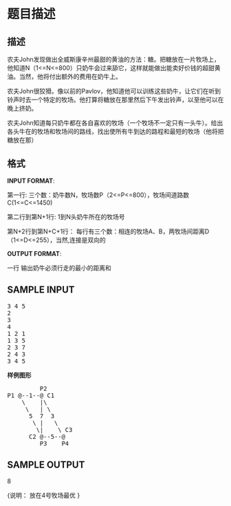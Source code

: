 # 题目描述


<h2>
<span>描述</span> 
</h2>
<p>
农夫John发现做出全威斯康辛州最甜的黄油的方法：糖。把糖放在一片牧场上，他知道N（1&lt;=N&lt;=800）只奶牛会过来舔它，这样就能做出能卖好价钱的超甜黄油。当然，他将付出额外的费用在奶牛上。
</p>
<p>
农夫John很狡猾。像以前的Pavlov，他知道他可以训练这些奶牛，让它们在听到铃声时去一个特定的牧场。他打算将糖放在那里然后下午发出铃声，以至他可以在晚上挤奶。
</p>
<p>
农夫John知道每只奶牛都在各自喜欢的牧场（一个牧场不一定只有一头牛）。给出各头牛在的牧场和牧场间的路线，找出使所有牛到达的路程和最短的牧场（他将把糖放在那）
</p>
<h2>
<span>格式</span><b><br/>
</b> 
</h2>
<p>
<b>INPUT FORMAT</b>:
</p>
<p>
第一行: 三个数：奶牛数N，牧场数P（2&lt;=P&lt;=800），牧场间道路数C(1&lt;=C&lt;=1450)
</p>
<p>
第二行到第N+1行: 1到N头奶牛所在的牧场号
</p>
<p>
第N+2行到第N+C+1行： 每行有三个数：相连的牧场A、B，两牧场间距离D（1&lt;=D&lt;=255），当然,连接是双向的
</p>
<p>
<b>OUTPUT FORMAT</b>:
</p>
<p>
一行  输出奶牛必须行走的最小的距离和
</p>
<h2>
<span>SAMPLE INPUT </span> 
</h2>
<pre>3 4 5
2
3
4
1 2 1
1 3 5
2 3 7
2 4 3
3 4 5
</pre>
<p>
<b>样例图形</b> 
</p>
<pre>         P2  
P1 @--1--@ C1
    \    |\
     \   | \
      5  7  3
       \ |   \
        \|    \ C3
      C2 @--5--@
         P3    P4
</pre>
<h2>
<span> SAMPLE OUTPUT </span> 
</h2>
<p>
8
</p>
<p>
{说明： 放在4号牧场最优 }
</p>
